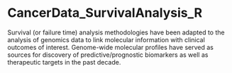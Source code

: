 # CancerData_SurvivalAnalysis_R
Survival (or failure time) analysis methodologies have been adapted to the analysis of genomics data to link molecular information with clinical outcomes of interest. Genome-wide molecular profiles have served as sources for discovery of predictive/prognostic biomarkers as well as therapeutic targets in the past decade.
